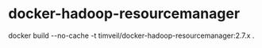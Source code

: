 # docker-hadoop-resourcemanager

docker build --no-cache -t timveil/docker-hadoop-resourcemanager:2.7.x .
